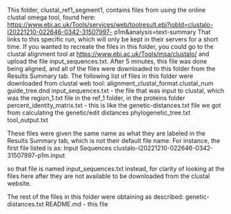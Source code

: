 This folder, clustal_ref1_segment1, contains files from using the online clustal omega tool, found here: 	https://www.ebi.ac.uk/Tools/services/web/toolresult.ebi?jobId=clustalo-I20221210-022646-0342-31507997-	p1m&analysis=text-summary 
That links to this specific run, which will only be kept in their servers for a short time. If you wanted to recreate the files in this folder, you could go to the clustal alignment tool at https://www.ebi.ac.uk/Tools/msa/clustalo/ and upload the file input_sequences.txt. After 5 minutes, this file was done being aligned, and all of the files were downloaded to this folder from the Results Summary tab. The following list of files in this folder were downloaded from clustal web tool: 
	alignment_clustal_format.clustal_num 
	guide_tree.dnd
	input_sequences.txt 
		- the file that was input to clustal, which was the region_1.txt file in the ref_1 folder, in the proteins folder 
	percent_identity_matrix.txt 
		- this is like the genetic-distances.txt file we got from calculating the genetic/edit distances 
	phylogenetic_tree.txt 
	tool_output.txt 

These files were given the same name as what they are labeled in the Results Summary tab, which is not their default file name. For instance, the first file listed is as: 
Input Sequences
	clustalo-I20221210-022646-0342-31507997-p1m.input 

so that file is named input_sequences.txt instead, for clarity of looking at the files here after they are not available to be downloaded from the clustal website. 

The rest of the files in this folder were obtaining as described: 
	genetic-distances.txt 
	README.md 
		- this file 
